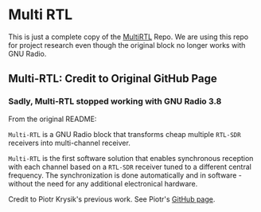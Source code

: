 # Multi RTL

This is just a complete copy of the [MultiRTL](https://github.com/ptrkrysik/multi-rtl) Repo.
We are using this repo for project research even though the original block no longer works with
GNU Radio.

## Multi-RTL: Credit to Original GitHub Page
### Sadly, Multi-RTL stopped working with GNU Radio 3.8

From the original README:

`Multi-RTL` is a GNU Radio block that transforms cheap multiple `RTL-SDR` receivers into multi-channel receiver. 

`Multi-RTL` is the first software solution that enables synchronous reception with each channel based on a `RTL-SDR` receiver tuned to a different central frequency. The synchronization is done automatically and in software - without the need for any additional electronical hardware.

Credit to Piotr Krysik's previous work. See Piotr's [GitHub page](https://ptrkrysik.github.io/).
